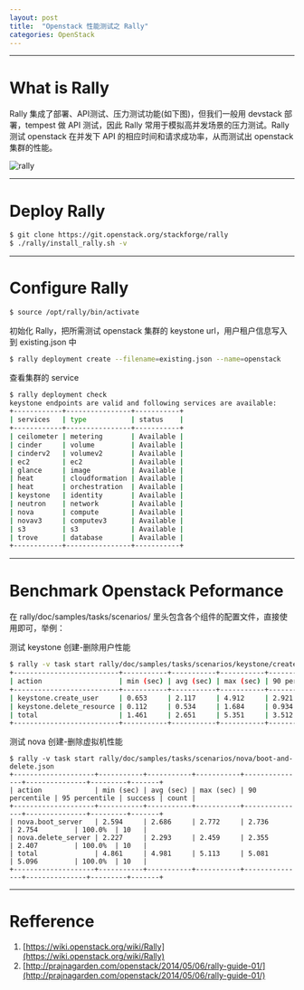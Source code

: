 ```yaml
---
layout: post
title:  "Openstack 性能测试之 Rally"
categories: OpenStack
---
```


----------------

# What is Rally

Rally 集成了部署、API测试、压力测试功能(如下图)，但我们一般用 devstack 部署，tempest 做 API 测试，因此 Rally 常用于模拟高并发场景的压力测试。Rally 测试 openstack 在并发下 API 的相应时间和请求成功率，从而测试出 openstack 集群的性能。

![rally](http://wsfdl.oss-cn-qingdao.aliyuncs.com/rally.jpg)

----------------

# Deploy  Rally

```bash
$ git clone https://git.openstack.org/stackforge/rally
$ ./rally/install_rally.sh -v
```

----------------

# Configure Rally

```bash
$ source /opt/rally/bin/activate
```

初始化 Rally，把所需测试 openstack 集群的 keystone url，用户租户信息写入到 existing.json 中

```bash
$ rally deployment create --filename=existing.json --name=openstack
```

查看集群的 service

```bash
$ rally deployment check
keystone endpoints are valid and following services are available:
+------------+----------------+-----------+
| services   | type           | status    |
+------------+----------------+-----------+
| ceilometer | metering       | Available |
| cinder     | volume         | Available |
| cinderv2   | volumev2       | Available |
| ec2        | ec2            | Available |
| glance     | image          | Available |
| heat       | cloudformation | Available |
| heat       | orchestration  | Available |
| keystone   | identity       | Available |
| neutron    | network        | Available |
| nova       | compute        | Available |
| novav3     | computev3      | Available |
| s3         | s3             | Available |
| trove      | database       | Available |
+------------+----------------+-----------+
```

----------------

# Benchmark Openstack Peformance

在 rally/doc/samples/tasks/scenarios/ 里头包含各个组件的配置文件，直接使用即可，举例：

测试 keystone 创建-删除用户性能

```bash
$ rally -v task start rally/doc/samples/tasks/scenarios/keystone/create-and-delete-user.json
+--------------------------+-----------+-----------+-----------+---------------+---------------+---------+-------+
| action                   | min (sec) | avg (sec) | max (sec) | 90 percentile | 95 percentile | success | count |
+--------------------------+-----------+-----------+-----------+---------------+---------------+---------+-------+
| keystone.create_user     | 0.653     | 2.117     | 4.912     | 2.921         | 3.259         | 100.0%  | 100   |
| keystone.delete_resource | 0.112     | 0.534     | 1.684     | 0.934         | 1.119         | 100.0%  | 100   |
| total                    | 1.461     | 2.651     | 5.351     | 3.512         | 3.924         | 100.0%  | 100   |
+--------------------------+-----------+-----------+-----------+---------------+---------------+---------+-------+
```

测试 nova 创建-删除虚拟机性能

```
$ rally -v task start rally/doc/samples/tasks/scenarios/nova/boot-and-delete.json
+--------------------+-----------+-----------+-----------+---------------+---------------+---------+-------+
| action             | min (sec) | avg (sec) | max (sec) | 90 percentile | 95 percentile | success | count |
+--------------------+-----------+-----------+-----------+---------------+---------------+---------+-------+
| nova.boot_server   | 2.594     | 2.686     | 2.772     | 2.736         | 2.754         | 100.0%  | 10   |
| nova.delete_server | 2.227     | 2.293     | 2.459     | 2.355         | 2.407         | 100.0%  | 10   |
| total              | 4.861     | 4.981     | 5.113     | 5.081         | 5.096         | 100.0%  | 10   |
+--------------------+-----------+-----------+-----------+---------------+---------------+---------+-------+
```

----------------

# Refference

1. [https://wiki.openstack.org/wiki/Rally](https://wiki.openstack.org/wiki/Rally)
2. [http://prajnagarden.com/openstack/2014/05/06/rally-guide-01/](http://prajnagarden.com/openstack/2014/05/06/rally-guide-01/)
